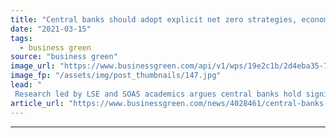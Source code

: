 ```yaml
---
title: "Central banks should adopt explicit net zero strategies, economists argue"
date: "2021-03-15"
tags: 
  - business green
source: "business green"
image_url: "https://www.businessgreen.com/api/v1/wps/19e2c1b/2d4eba35-78cc-4db7-bcb2-dced583516a5/3/iStock-1202102235-bank-of-england-185x114.jpg"
image_fp: "/assets/img/post_thumbnails/147.jpg"
lead: "
 Research led by LSE and SOAS academics argues central banks hold significant sway over the wider financial system's ability to reach net zero ..."
article_url: "https://www.businessgreen.com/news/4028461/central-banks-adopt-explicit-net-zero-strategies-economists-argue"
---
```


---
